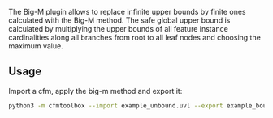 The Big-M plugin allows to replace infinite upper bounds by finite ones calculated with the Big-M method.
The safe global upper bound is calculated by multiplying the upper bounds of all feature instance cardinalities along all branches from root to all leaf nodes and choosing the maximum value.

## Usage

Import a cfm, apply the big-m method and export it:

```bash
python3 -m cfmtoolbox --import example_unbound.uvl --export example_bound.uvl apply-big-m
```
